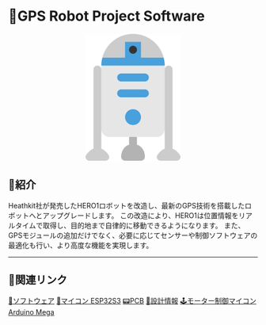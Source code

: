 # 🤖GPS Robot Project Software

<div align="center"><a href="https://github.com/JamesXiaoMo/GPSRobotProject/blob/master"><img src="https://github.com/JamesXiaoMo/GPSRobotProject/blob/master/assets/images/icon.png" height="256" border="0"></a></div>

## 📖紹介
Heathkit社が発売したHERO1ロボットを改造し、最新のGPS技術を搭載したロボットへとアップグレードします。
この改造により、HERO1は位置情報をリアルタイムで取得し、目的地まで自律的に移動できるようになります。
また、GPSモジュールの追加だけでなく、必要に応じてセンサーや制御ソフトウェアの最適化も行い、より高度な機能を実現します。

****

## 🔗関連リンク

[💾ソフトウェア](https://github.com/JamesXiaoMo/GPSRobotProject)
[🤖マイコン ESP32S3](https://github.com/JamesXiaoMo/GPSRobotESP)
[📟PCB](https://oshwhub.com/wuxiaomo/gpsrobotdcmotordriver)
[📄設計情報](https://wuyungang.notion.site/gps-robot)
[🕹️モーター制御マイコン Arduino Mega](https://github.com/JamesXiaoMo/MotorControlArduino)